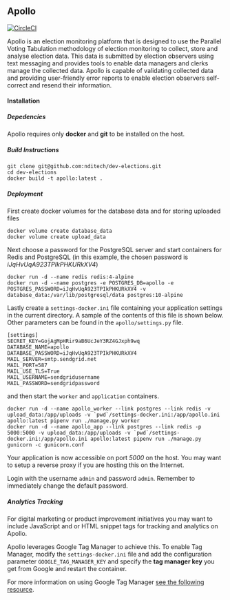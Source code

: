 ## Apollo ##

[![CircleCI](https://circleci.com/gh/nditech/dev-elections/tree/master.svg?style=svg&circle-token=d73aae2670476f167920a4494b6087a6f8ef49e9)](https://circleci.com/gh/nditech/dev-elections/tree/master)

Apollo is an election monitoring platform that is designed to use the Parallel Voting Tabulation methodology of election monitoring to collect, store and analyse election data. This data is submitted by election observers using text messaging and provides tools to enable data managers and clerks manage the collected data. Apollo is capable of validating collected data and providing user-friendly error reports to enable election observers self-correct and resend their information.

#### Installation ####

##### Depedencies #####
Apollo requires only **docker** and **git** to be installed on the host.

##### Build Instructions #####
```
git clone git@github.com:nditech/dev-elections.git
cd dev-elections
docker build -t apollo:latest .
```

##### Deployment #####
First create docker volumes for the database data and for storing uploaded files
```
docker volume create database_data
docker volume create upload_data
```

Next choose a password for the PostgreSQL server and start containers for Redis and PostgreSQL (in this example, the chosen password is *iJqHvUqA923TPIkPHKURkXV4*)
``` 
docker run -d --name redis redis:4-alpine
docker run -d --name postgres -e POSTGRES_DB=apollo -e POSTGRES_PASSWORD=iJqHvUqA923TPIkPHKURkXV4 -v database_data:/var/lib/postgresql/data postgres:10-alpine
```

Lastly create a `settings-docker.ini` file containing your application settings in the current directory. A sample of the contents of this file is shown below. Other parameters can be found in the `apollo/settings.py` file.
```
[settings]
SECRET_KEY=GojAgMpHRir9aB6UcJeY3RZ4GJxph9wq
DATABASE_NAME=apollo
DATABASE_PASSWORD=iJqHvUqA923TPIkPHKURkXV4
MAIL_SERVER=smtp.sendgrid.net
MAIL_PORT=587
MAIL_USE_TLS=True
MAIL_USERNAME=sendgridusername
MAIL_PASSWORD=sendgridpassword
```

and then start the `worker` and `application` containers.
```
docker run -d --name apollo_worker --link postgres --link redis -v upload_data:/app/uploads -v `pwd`/settings-docker.ini:/app/apollo.ini apollo:latest pipenv run ./manage.py worker
docker run -d --name apollo_app --link postgres --link redis -p 5000:5000 -v upload_data:/app/uploads -v `pwd`/settings-docker.ini:/app/apollo.ini apollo:latest pipenv run ./manage.py gunicorn -c gunicorn.conf
```

Your application is now accessible on port *5000* on the host. You may want to setup a reverse proxy if you are hosting this on the Internet.

Login with the username `admin` and password `admin`. Remember to immediately change the default password.

##### Analytics Tracking #####
For digital marketing or product improvement initiatives you may want to include JavaScript and or HTML snippet tags for tracking and analytics on Apollo. 

Apollo leverages Google Tag Manager to achieve this. To enable Tag Manager, modify the `settings-docker.ini` file and add the configuration parameter `GOOGLE_TAG_MANAGER_KEY` and specify the **tag manager key** you get from Google and restart the container.

For more information on using Google Tag Manager [see the following resource](https://marketingplatform.google.com/about/tag-manager/).
